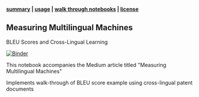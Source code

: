 **[summary](#multilingual_machines) | [usage](#usage) | [walk through notebooks](#running-the-notebooks) | [license](#license)**

## Measuring Multilingual Machines
BLEU Scores and Cross-Lingual Learning

[![Binder](https://mybinder.org/badge_logo.svg)](https://mybinder.org/v2/gh/glmack/multilingual_machines/master?filepath=%2Fmultilingual_machines.ipynb)

This notebook accompanies the Medium article titled "Measuring Multilingual Machines"

Implements walk-through of BLEU score example using cross-lingual patent documents
